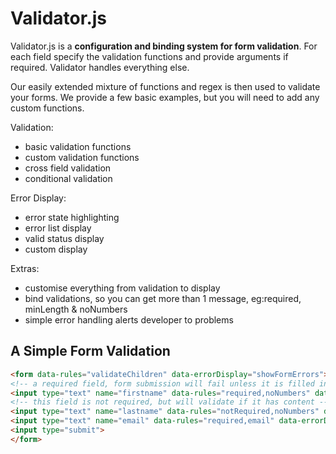Validator.js
============

Validator.js is a **configuration and binding system for form validation**.
For each field specify the validation functions and provide arguments if required.
Validator handles everything else.

Our easily extended mixture of functions and regex is then used to validate your forms.
We provide a few basic examples, but you will need to add any custom functions.

Validation:

* basic validation functions
* custom validation functions
* cross field validation
* conditional validation

Error Display:

* error state highlighting
* error list display
* valid status display
* custom display

Extras:

* customise everything from validation to display
* bind validations, so you can get more than 1 message, eg:required, minLength & noNumbers
* simple error handling alerts developer to problems

A Simple Form Validation
------------------------

```html
<form data-rules="validateChildren" data-errorDisplay="showFormErrors">
<!-- a required field, form submission will fail unless it is filled in -->
<input type="text" name="firstname" data-rules="required,noNumbers" data-errorDisplay="showFieldErrors">
<!-- this field is not required, but will validate if it has content -->
<input type="text" name="lastname" data-rules="notRequired,noNumbers" data-errorDisplay="showFieldErrors">
<input type="text" name="email" data-rules="required,email" data-errorDisplay="showFieldErrors">
<input type="submit">
</form>
```
